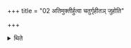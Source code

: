+++
title = "02 अतिमुक्तीर्हुत्वा चतुर्गृहीतञ् जुहोति"

+++

<details><summary>थिते</summary>

अतिमुक्तीर्हुत्वा चतुर्गृहीतं जुहोति २
</details>
